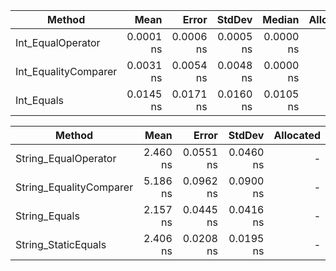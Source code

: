 |               Method |      Mean |     Error |    StdDev |    Median | Allocated |
|--------------------- |----------:|----------:|----------:|----------:|----------:|
|    Int_EqualOperator | 0.0001 ns | 0.0006 ns | 0.0005 ns | 0.0000 ns |         - |
| Int_EqualityComparer | 0.0031 ns | 0.0054 ns | 0.0048 ns | 0.0000 ns |         - |
|           Int_Equals | 0.0145 ns | 0.0171 ns | 0.0160 ns | 0.0105 ns |         - |


|                  Method |     Mean |     Error |    StdDev | Allocated |
|------------------------ |---------:|----------:|----------:|----------:|
|    String_EqualOperator | 2.460 ns | 0.0551 ns | 0.0460 ns |         - |
| String_EqualityComparer | 5.186 ns | 0.0962 ns | 0.0900 ns |         - |
|           String_Equals | 2.157 ns | 0.0445 ns | 0.0416 ns |         - |
|     String_StaticEquals | 2.406 ns | 0.0208 ns | 0.0195 ns |         - |